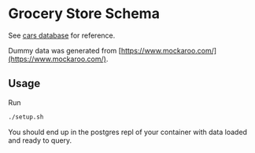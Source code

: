 # Grocery Store Schema

See [cars database](https://github.com/echoplatoonew/cars_database) for reference.  

Dummy data was generated from [https://www.mockaroo.com/](https://www.mockaroo.com/).

## Usage
Run 
```bash
./setup.sh
```
You should end up in the postgres repl of your container with data loaded and ready to query.